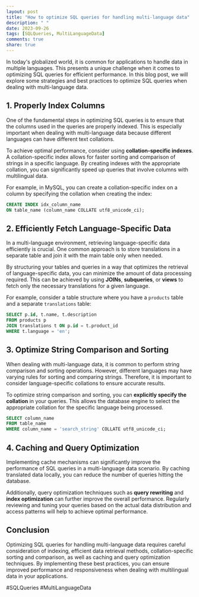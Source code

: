 ```yaml
---
layout: post
title: "How to optimize SQL queries for handling multi-language data"
description: " "
date: 2023-09-26
tags: [SQLQueries, MultiLanguageData]
comments: true
share: true
---
```


In today's globalized world, it is common for applications to handle data in multiple languages. This presents a unique challenge when it comes to optimizing SQL queries for efficient performance. In this blog post, we will explore some strategies and best practices to optimize SQL queries when dealing with multi-language data.

## 1. Properly Index Columns

One of the fundamental steps in optimizing SQL queries is to ensure that the columns used in the queries are properly indexed. This is especially important when dealing with multi-language data because different languages can have different text collations.

To achieve optimal performance, consider using **collation-specific indexes**. A collation-specific index allows for faster sorting and comparison of strings in a specific language. By creating indexes with the appropriate collation, you can significantly speed up queries that involve columns with multilingual data.

For example, in MySQL, you can create a collation-specific index on a column by specifying the collation when creating the index:

```sql
CREATE INDEX idx_column_name 
ON table_name (column_name COLLATE utf8_unicode_ci);
```

## 2. Efficiently Fetch Language-Specific Data

In a multi-language environment, retrieving language-specific data efficiently is crucial. One common approach is to store translations in a separate table and join it with the main table only when needed.

By structuring your tables and queries in a way that optimizes the retrieval of language-specific data, you can minimize the amount of data processing required. This can be achieved by using **JOINs**, **subqueries**, or **views** to fetch only the necessary translations for a given language.

For example, consider a table structure where you have a `products` table and a separate `translations` table:

```sql
SELECT p.id, t.name, t.description
FROM products p
JOIN translations t ON p.id = t.product_id
WHERE t.language = 'en';
```

## 3. Optimize String Comparison and Sorting

When dealing with multi-language data, it is common to perform string comparison and sorting operations. However, different languages may have varying rules for sorting and comparing strings. Therefore, it is important to consider language-specific collations to ensure accurate results.

To optimize string comparison and sorting, you can **explicitly specify the collation** in your queries. This allows the database engine to select the appropriate collation for the specific language being processed.

```sql
SELECT column_name
FROM table_name
WHERE column_name = 'search_string' COLLATE utf8_unicode_ci;
```

## 4. Caching and Query Optimization

Implementing cache mechanisms can significantly improve the performance of SQL queries in a multi-language data scenario. By caching translated data locally, you can reduce the number of queries hitting the database.

Additionally, query optimization techniques such as **query rewriting** and **index optimization** can further improve the overall performance. Regularly reviewing and tuning your queries based on the actual data distribution and access patterns will help to achieve optimal performance.

## Conclusion

Optimizing SQL queries for handling multi-language data requires careful consideration of indexing, efficient data retrieval methods, collation-specific sorting and comparison, as well as caching and query optimization techniques. By implementing these best practices, you can ensure improved performance and responsiveness when dealing with multilingual data in your applications.

#SQLQueries #MultiLanguageData